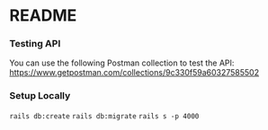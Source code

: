 # README

### Testing API
You can use the following Postman collection to test the API:
https://www.getpostman.com/collections/9c330f59a60327585502

### Setup Locally
`rails db:create`
`rails db:migrate`
`rails s -p 4000`
